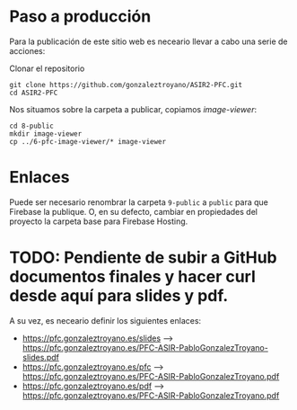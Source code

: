 # Paso a producción

Para la publicación de este sitio web es neceario llevar a cabo una serie de acciones:

Clonar el repositorio 

```
git clone https://github.com/gonzaleztroyano/ASIR2-PFC.git
cd ASIR2-PFC
```

Nos situamos sobre la carpeta a publicar, copiamos _image-viewer_:
```
cd 8-public
mkdir image-viewer
cp ../6-pfc-image-viewer/* image-viewer
```

# Enlaces

Puede ser necesario renombrar la carpeta `9-public` a `public` para que Firebase la publique. O, en su defecto, cambiar en propiedades del proyecto la carpeta base para Firebase Hosting. 

# TODO: Pendiente de subir a GitHub documentos finales y hacer curl desde aquí para slides y pdf. 

A su vez, es neceario definir los siguientes enlaces:
 - https://pfc.gonzaleztroyano.es/slides --> https://pfc.gonzaleztroyano.es/PFC-ASIR-PabloGonzalezTroyano-slides.pdf
 - https://pfc.gonzaleztroyano.es/pfc    --> https://pfc.gonzaleztroyano.es/PFC-ASIR-PabloGonzalezTroyano.pdf
 - https://pfc.gonzaleztroyano.es/pdf    --> https://pfc.gonzaleztroyano.es/PFC-ASIR-PabloGonzalezTroyano.pdf